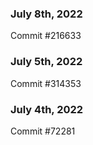 ### July 8th, 2022

Commit #216633

### July 5th, 2022

Commit #314353


### July 4th, 2022

Commit #72281
